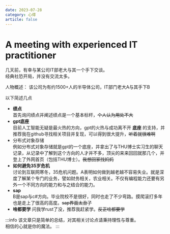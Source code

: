 ```yaml
---
date: 2023-07-28
category: 心得
article: false
---
```


# A meeting with experienced IT practitioner
<!-- more -->

几天前，有幸与某公司IT部老大与其一个手下交谈。  
经典社恐开局，并没有交流太多。 

人物概述：
  该公司为有约1500+人的半导体公司，IT部门老大A与其手下B


以下简述几点

- **绩点**  
  首先询问绩点并阐述绩点是一个基本标杆，~~个人认为用处不大~~
- **gpt底座**  
  目前人工智能无疑是最火热的方向，gpt的火热与成功离不开 **底座** 的支持，并推荐我在github寻找相关项目并复现，可以得到很大提升，~~听着就很难啊~~
- 分布式对象存储  
  例如分布式对象存储就是gpt的一个底座，并拿出了与THU博士实习生的聊天记录，从记录中了解到这个方向的人才并不多，顶尖的来来回回就那几个，并登上了外网首页（包括THU博士）。~~我想回家找妈妈~~
- **如何避免35岁危机**    
  讨论到互联网寒冬，35危机问题。A表明如何做到越老越不容易失业。就是深度了解某个专门的业务，譬如财务相关，农业相关。不仅有编程能力还要有另外一个不同方向的能力和与之结合的能力。
- **sap**  
  B是sap与c#方向。毕业院校不是很好，同时也走了不少弯路。摸爬滚打多年也是走上了很高的高度。~~sap界面太丑了~~
- **啥都要学** 
  问我学rust了没，推荐我赶紧学。~~反正啥都要学~~

:::info
该文章只是简单的总结，对其相关讨论点请秉持理性与尊重。  
相信的心就是你的魔法。
:::
